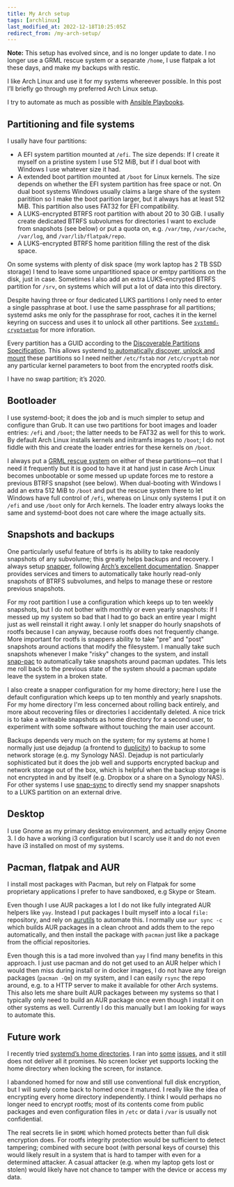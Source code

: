 ```yaml
---
title: My Arch setup
tags: [archlinux]
last_modified_at: 2022-12-18T10:25:05Z
redirect_from: /my-arch-setup/
---
```


**Note:** This setup has evolved since, and is no longer update to date.
I no longer use a GRML rescue system or a separate `/home`, I use flatpak a lot these days, and make my backups with restic.

I like Arch Linux and use it for my systems whereever possible. In this post I’ll briefly go through my preferred Arch Linux setup.

<!--more-->

I try to automate as much as possible with [Ansible Playbooks](https://github.com/lunaryorn/dotfiles/tree/main/playbooks).

## Partitioning and file systems

I usally have four partitions:

* A EFI system partition mounted at `/efi`. The size depends: If I create it myself on a pristine system I use 512 MiB, but if I dual boot with Windows I use whatever size it had.
* A extended boot partition mounted at `/boot` for Linux kernels. The size depends on whether the EFI system partition has free space or not. On dual boot systems Windows usually claims a large share of the system paritition so I make the boot parition larger, but it always has at least 512 MiB. This partition also uses FAT32 for EFI compatibility.
* A LUKS-encrypted BTRFS root partition with about 20 to 30 GiB. I usally create dedicated BTRFS subvolumes for directories I want to exclude from snapshots (see below) or put a quota on, e.g.  `/var/tmp`, `/var/cache`, `/var/log`, and `/var/lib/flatpak/repo`.
* A LUKS-encrypted BTRFS home paritition filling the rest of the disk space.

On some systems with plenty of disk space (my work laptop has 2 TB SSD storage) I tend to leave some unpartitioned space or emtpy partitions on the disk, just in case. Sometimes I also add an extra LUKS-encrypted BTRFS partition for `/srv`, on systems which will put a lot of data into this directory.

Despite having three or four dedicated LUKS partitions I only need to enter a single passphrase at boot.  I use the same passphrase for all partitions; systemd asks me only for the passphrase for root, caches it in the kernel keyring on success and uses it to unlock all other partitions. See [`systemd-cryptsetup`](https://www.freedesktop.org/software/systemd/man/systemd-cryptsetup@.service.html) for more inforation.

Every partition has a GUID according to the [Discoverable Partitions Specification](https://systemd.io/DISCOVERABLE_PARTITIONS/). This allows systemd [to automatically discover, unlock and mount](https://www.freedesktop.org/software/systemd/man/systemd-gpt-auto-generator.html#) these partitions so I need neither `/etc/fstab` nor `/etc/crypttab` nor any particular kernel parameters to boot from the encrypted rootfs disk.

I have no swap partition; it’s 2020.

## Bootloader

I use systemd-boot; it does the job and is much simpler to setup and configure than Grub. It can use two partitions for boot images and loader entries: `/efi` and `/boot`; the latter needs to be FAT32 as well for this to work.
By default Arch Linux installs kernels and initramfs images to `/boot`; I do not fiddle with this and create the loader entries for these kernels on `/boot`.

I always put a [GRML rescue system](https://wiki.archlinux.org/index.php/Systemd-boot#Grml_on_ESP) on either of these partitions—not that I need it frequently but it is good to have it at hand just in case Arch Linux becomes unbootable or some messed up update forces me to restore a previous BTRFS snapshot (see below). When dual-booting with Windows I add an extra 512 MiB to `/boot` and put the rescue system there to let Windows have full control of `/efi`, whereas on Linux only systems I put it on `/efi` and use `/boot` only for Arch kernels. The loader entry always looks the same and systemd-boot does not care where the image actually sits.

## Snapshots and backups

One particularly useful feature of btrfs is its ability to take readonly snapshots of any subvolume; this greatly helps backups and recovery. I always setup [snapper](http://snapper.io/), following [Arch’s excellent documentation](https://wiki.archlinux.org/index.php/Snapper). Snapper provides services and timers to automatically take hourly read-only snapshots of BTRFS subvolumes, and helps to manage these or restore previous snapshots.

For my root partition I use a configuration which keeps up to ten weekly snapshots, but I do not bother with monthly or even yearly snapshots:  If I messed up my system so bad that I had to go back an entire year I might just as well reinstall it right away. I only let snapper do hourly snapshots of rootfs because I can anyway, because rootfs does not frequently change. More important for rootfs is snappers ability to take "pre" and "post" snapshots around actions that modify the filesystem. I manually take such snapshots whenever I make "risky" changes to the system, and install [snap-pac](https://github.com/wesbarnett/snap-pac) to automatically take snapshots around pacman updates. This lets me roll back to the previous state of the system should a pacman update leave the system in a broken state.

I also create a snapper configuration for my home directory; here I use the default configuration which keeps up to ten monthly and yearly snapshots. For my home directory I'm less concerned about rolling back entirely, and more about recovering files or directories I accidentally deleted. A nice trick is to take a writeable snapshots as home directory for a second user, to experiment with some software without touching the main user account.

Backups depends very much on the system; for my systems at home I normally just use dejadup (a frontend to [duplicity](https://www.nongnu.org/duplicity/)) to backup to some network storage (e.g. my Synology NAS). Dejadup is not particularly sophisticated but it does the job well and supports encrypted backup and network storage out of the box, which is helpful when the backup storage is not encrypted in and by itself (e.g. Dropbox or a share on a Synology NAS). For other systems I use [snap-sync](https://github.com/wesbarnett/snap-sync) to directly send my snapper snapshots to a LUKS partition on an external drive.

## Desktop

I use Gnome as my primary desktop environment, and actually enjoy Gnome 3.
I do have a working i3 configuration but I scarcly use it and do not even have i3 installed on most of my systems.

## Pacman, flatpak and AUR

I install most packages with Pacman, but rely on Flatpak for some proprietary applications I prefer to have sandboxed, e.g Skype or Steam.

Even though I use AUR packages a lot I do not like fully integrated AUR helpers like `yay`. Instead I put packages I built myself into a local `file:` repository, and rely on [aurutils](https://github.com/AladW/aurutils) to automate this. I normally use `aur sync -c` which builds AUR packages in a clean chroot and adds them to the repo automatically, and then install the package with `pacman` just like a package from the official repositories.

Even though this is a tad more involved than `yay` I find many benefits in this approach. I just use pacman and do not get used to an AUR helper which I would then miss during install or in docker images, I do not have any foreign packages (`pacman -Qm`) on my system, and I can easily `rsync` the repo around, e.g. to a HTTP server to make it available for other Arch systems. This also lets me share built AUR packages between my systems so that I typically only need to build an AUR package once even though I install it on other systems as well. Currently I do this manually but I am looking for ways to automate this.

## Future work

I recently tried [systemd’s home directories](https://systemd.io/HOME_DIRECTORY/). I ran into [some](https://bugs.archlinux.org/task/67658) [issues](https://gitlab.gnome.org/GNOME/gnome-keyring/-/issues/59), and it still does not deliver all it promises. No screen locker yet supports locking the home directory when locking the screen, for instance.

I abandoned homed for now and still use conventional full disk encryption, but I will surely come back to homed once it matured. I really like the idea of encrypting every home directory independently. I think I would perhaps no longer need to encrypt rootfs; most of its contents come from public packages and even configuration files in `/etc` or data i `/var` is usually not confidential.

The real secrets lie in `$HOME` which homed protects better than full disk encryption does. For rootfs integrity protection would be sufficient to detect tampering; combined with secure boot (with personal keys of course) this would likely result in a system that is hard to tamper with even for a determined attacker. A casual attacker (e.g. when my laptop gets lost or stolen) would likely have not chance to tamper with the device or access my data.
